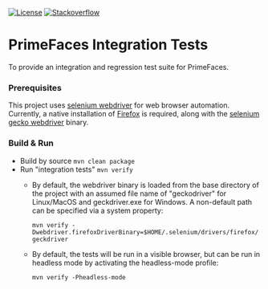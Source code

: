 [![License](http://img.shields.io/:license-apache-blue.svg)](http://www.apache.org/licenses/LICENSE-2.0.html)
[![Stackoverflow](https://img.shields.io/badge/StackOverflow-primefaces-chocolate.svg)](https://stackoverflow.com/questions/tagged/primefaces-extensions)

PrimeFaces Integration Tests
==========================

To provide an integration and regression test suite for PrimeFaces.

### Prerequisites

This project uses [selenium webdriver](https://www.selenium.dev/) for web browser automation.  Currently, a native
installation of [Firefox](https://firefox.com/) is required, along with the
[selenium gecko webdriver](https://github.com/mozilla/geckodriver) binary.

### Build & Run
- Build by source `mvn clean package`
- Run "integration tests" `mvn verify`
  - By default, the webdriver binary is loaded from the base directory of the project with an assumed file name of
      "geckodriver" for Linux/MacOS and geckdriver.exe for Windows.  A non-default path can be specified via a system
      property:

      ```mvn verify -Dwebdriver.firefoxDriverBinary=$HOME/.selenium/drivers/firefox/geckdriver```
  - By default, the tests will be run in a visible browser, but can be run in headless mode by activating the
  headless-mode profile:

      ```mvn verify -Pheadless-mode```  